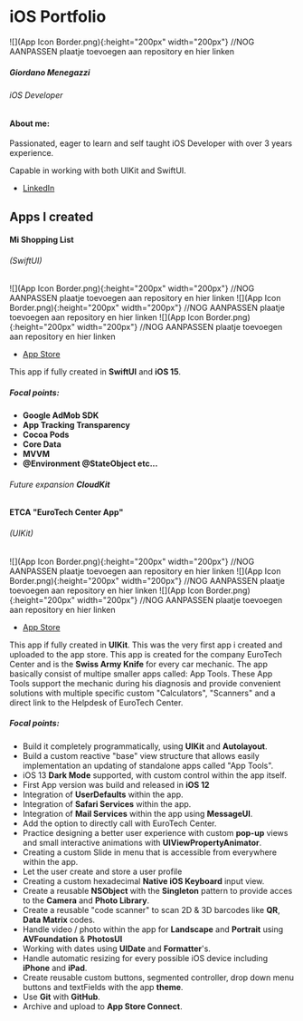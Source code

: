 # iOS Portfolio 

![](App Icon Border.png){:height="200px" width="200px"}         //NOG AANPASSEN plaatje toevoegen aan repository en hier linken


##### Giordano Menegazzi
###### iOS Developer
     
     
#### About me:
Passionated, eager to learn and self taught iOS Developer with over 3 years experience.

Capable in working with both UIKit and SwiftUI.



- [LinkedIn](https://www.linkedin.com/in/giordano-menegazzi-35108012a/)



## Apps I created

#### Mi Shopping List 
###### (SwiftUI)

![](App Icon Border.png){:height="200px" width="200px"}         //NOG AANPASSEN plaatje toevoegen aan repository en hier linken
![](App Icon Border.png){:height="200px" width="200px"}         //NOG AANPASSEN plaatje toevoegen aan repository en hier linken
![](App Icon Border.png){:height="200px" width="200px"}         //NOG AANPASSEN plaatje toevoegen aan repository en hier linken

- [App Store](https://apps.apple.com/nl/app/mi-shopping-list/id1585217456?l=en)


This app if fully created in **SwiftUI** and **iOS 15**.

##### Focal points:
- **Google AdMob SDK**
- **App Tracking Transparency**
- **Cocoa Pods**
- **Core Data**
- **MVVM**
- **@Environment @StateObject etc...**
###### Future expansion **CloudKit**




#### ETCA "EuroTech Center App"
###### (UIKit)

![](App Icon Border.png){:height="200px" width="200px"}         //NOG AANPASSEN plaatje toevoegen aan repository en hier linken
![](App Icon Border.png){:height="200px" width="200px"}         //NOG AANPASSEN plaatje toevoegen aan repository en hier linken
![](App Icon Border.png){:height="200px" width="200px"}         //NOG AANPASSEN plaatje toevoegen aan repository en hier linken

- [App Store](https://apps.apple.com/nl/app/ETCA/id1464144641?l=en)


This app if fully created in **UIKit**.
This was the very first app i created and uploaded to the app store. This app is created for the company EuroTech Center and is the **Swiss Army Knife** for every car mechanic. The app basically consist of multipe smaller apps called: App Tools. 
These App Tools support the mechanic during his diagnosis and provide convenient solutions with multiple specific custom "Calculators", "Scanners" and a direct link to the Helpdesk of EuroTech Center.

##### Focal points:
- Build it completely programmatically, using **UIKit** and **Autolayout**.
- Build a custom reactive "base" view structure that allows easily implementation an updating of standalone apps called "App Tools".
- iOS 13 **Dark Mode** supported, with custom control within the app itself.
- First App version was build and released in **iOS 12**
- Integration of **UserDefaults** within the app.
- Integration of **Safari Services** within the app.
- Integration of **Mail Services** within the app using **MessageUI**.
- Add the option to directly call with EuroTech Center.
- Practice designing a better user experience with custom **pop-up** views and small interactive animations with **UIViewPropertyAnimator**.
- Creating a custom Slide in menu that is accessible from everywhere within the app.
- Let the user create and store a user profile
- Creating a custom hexadecimal **Native iOS Keyboard** input view.
- Create a reusable **NSObject** with the **Singleton** pattern to provide acces to the **Camera** and **Photo Library**.
- Create a reusable "code scanner" to scan 2D & 3D barcodes like **QR**, **Data Matrix** codes.
- Handle video / photo within the app for **Landscape** and **Portrait** using **AVFoundation** & **PhotosUI**
- Working with dates using **UIDate** and **Formatter**'s.
- Handle automatic resizing for every possible iOS device including **iPhone** and **iPad**.
- Create reusable custom buttons, segmented controller, drop down menu buttons and textFields with the app **theme**.
- Use **Git** with **GitHub**.
- Archive and upload to **App Store Connect**.
